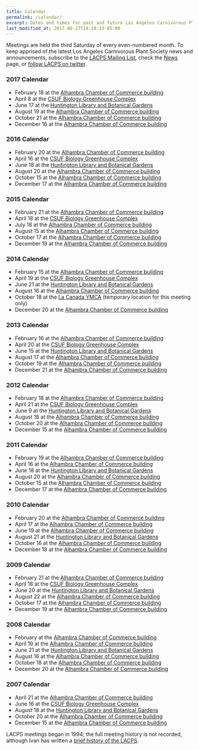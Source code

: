```yaml
---
title: Calendar
permalink: /calendar/
excerpt: Dates and times for past and future Los Angeles Carnivorous Plant Society meetings.
last_modified_at: 2017-08-27T14:28:13-05:00
---
```


Meetings are held the third Saturday of every even-numbered month. To keep apprised of the latest Los Angeles Carnivorous Plant Society news and announcements, subscribe to the <a href='/mailing-list' alt='' title='Mailing List'>LACPS Mailing List</a>, check the <a href='/news' alt='' title='News'>News</a> page, or <a href="http://twitter.com/lacarnivores">follow LACPS on twitter</a>.

<h3>2017 Calendar</h3>
<ul>
<li>February 18 at the <a href='/where-to-go' alt='' title='Where To Go'>Alhambra Chamber of Commerce building</a></li>
<li>April 8 at the <a href='http://biology.fullerton.edu/facilities/greenhouse/' alt=''>CSUF Biology Greenhouse Complex</a></li>
<li>June 17 at the <a href="http://www.huntington.org">Huntington Library and Botanical Gardens</a></li>
<li>August 19 at the <a href='/where-to-go' alt='' title='Where To Go'>Alhambra Chamber of Commerce building</a></li>
<li>October 21 at the <a href='/where-to-go' alt='' title='Where To Go'>Alhambra Chamber of Commerce building</a></li>
<li>December 16 at the <a href='/where-to-go' alt='' title='Where To Go'>Alhambra Chamber of Commerce building</a></li>
</ul>

<h3>2016 Calendar</h3>
<ul>
<li>February 20 at the <a href='/where-to-go' alt='' title='Where To Go'>Alhambra Chamber of Commerce building</a></li>
<li>April 16 at the <a href='http://biology.fullerton.edu/facilities/greenhouse/' alt=''>CSUF Biology Greenhouse Complex</a></li>
<li>June 18 at the <a href="http://www.huntington.org">Huntington Library and Botanical Gardens</a></li>
<li>August 20 at the <a href='/where-to-go' alt='' title='Where To Go'>Alhambra Chamber of Commerce building</a></li>
<li>October 15 at the <a href='/where-to-go' alt='' title='Where To Go'>Alhambra Chamber of Commerce building</a></li>
<li>December 17 at the <a href='/where-to-go' alt='' title='Where To Go'>Alhambra Chamber of Commerce building</a></li>
</ul>

<h3>2015 Calendar</h3>
<ul>
<li>February 21 at the <a href='/where-to-go' alt='' title='Where To Go'>Alhambra Chamber of Commerce building</a></li>
<li>April 18 at the <a href='http://biology.fullerton.edu/facilities/greenhouse/' alt=''>CSUF Biology Greenhouse Complex</a></li>
<li>July 18 at the <a href='/where-to-go' alt='' title='Where To Go'>Alhambra Chamber of Commerce building</a></li>
<li>August 15 at the <a href='/where-to-go' alt='' title='Where To Go'>Alhambra Chamber of Commerce building</a></li>
<li>October 17 at the <a href='/where-to-go' alt='' title='Where To Go'>Alhambra Chamber of Commerce building</a></li>
<li>December 19 at the <a href='/where-to-go' alt='' title='Where To Go'>Alhambra Chamber of Commerce building</a></li>
</ul>

<h3>2014 Calendar</h3>
<ul>
<li>February 15 at the <a href='/where-to-go' alt='' title='Where To Go'>Alhambra Chamber of Commerce building</a></li>
<li>April 19 at the <a href='http://biology.fullerton.edu/facilities/greenhouse/' alt=''>CSUF Biology Greenhouse Complex</a></li>
<li>June 21 at the <a href="http://www.huntington.org">Huntington Library and Botanical Gardens</a></li>
<li>August 16 at the <a href='/where-to-go' alt='' title='Where To Go'>Alhambra Chamber of Commerce building</a></li>
<li>October 18 at the <a href="/node/75">La Canada YMCA</a> (temporary location for this meeting only)</li>
<li>December 20 at the <a href='/where-to-go' alt='' title='Where To Go'>Alhambra Chamber of Commerce building</a></li>
</ul>

<h3>2013 Calendar</h3>
<ul>
<li>February 16 at the <a href='/where-to-go' alt='' title='Where To Go'>Alhambra Chamber of Commerce building</a></li>
<li>April 20 at the <a href='http://biology.fullerton.edu/facilities/greenhouse/' alt=''>CSUF Biology Greenhouse Complex</a></li>
<li>June 15 at the <a href="http://www.huntington.org">Huntington Library and Botanical Gardens</a></li>
<li>August 17 at the <a href='/where-to-go' alt='' title='Where To Go'>Alhambra Chamber of Commerce building</a></li>
<li>October 19 at the <a href='/where-to-go' alt='' title='Where To Go'>Alhambra Chamber of Commerce building</a></li>
<li>December 21 at the <a href='/where-to-go' alt='' title='Where To Go'>Alhambra Chamber of Commerce building</a></li>
</ul>

<h3>2012 Calendar</h3>
<ul>
<li>February 18 at the <a href='/where-to-go' alt='' title='Where To Go'>Alhambra Chamber of Commerce building</a></li>
<li>April 21 at the <a href='http://biology.fullerton.edu/facilities/greenhouse/' alt=''>CSUF Biology Greenhouse Complex</a></li>
<li>June 9 at the <a href="http://www.huntington.org">Huntington Library and Botanical Gardens</a></li>
<li>August 18 at the <a href='/where-to-go' alt='' title='Where To Go'>Alhambra Chamber of Commerce building</a></li>
<li>October 20 at the <a href='/where-to-go' alt='' title='Where To Go'>Alhambra Chamber of Commerce building</a></li>
<li>December 15 at the <a href='/where-to-go' alt='' title='Where To Go'>Alhambra Chamber of Commerce building</a></li>
</ul>

<h3>2011 Calendar</h3>
<ul>
<li>February 19 at the <a href='/where-to-go' alt='' title='Where To Go'>Alhambra Chamber of Commerce building</a></li>
<li>April 16 at the <a href='/where-to-go' alt='' title='Where To Go'>Alhambra Chamber of Commerce building</a></li>
<li>June 18 at the <a href="http://www.huntington.org">Huntington Library and Botanical Gardens</a></li>
<li>August 20 at the <a href='/where-to-go' alt='' title='Where To Go'>Alhambra Chamber of Commerce building</a></li>
<li>October 15 at the <a href='/where-to-go' alt='' title='Where To Go'>Alhambra Chamber of Commerce building</a></li>
<li>December 17 at the <a href='/where-to-go' alt='' title='Where To Go'>Alhambra Chamber of Commerce building</a></li>
</ul>

<h3>2010 Calendar</h3>
<ul>
<li>February 20 at the <a href='/where-to-go' alt='' title='Where To Go'>Alhambra Chamber of Commerce building</a></li>
<li>April 17 at the <a href='/where-to-go' alt='' title='Where To Go'>Alhambra Chamber of Commerce building</a></li>
<li>June 19 at the <a href='/where-to-go' alt='' title='Where To Go'>Alhambra Chamber of Commerce building</a></li>
<li>August 21 at the <a href="http://www.huntington.org">Huntington Library and Botanical Gardens</a></li>
<li>October 16 at the <a href='/where-to-go' alt='' title='Where To Go'>Alhambra Chamber of Commerce building</a></li>
<li>December 18 at the <a href='/where-to-go' alt='' title='Where To Go'>Alhambra Chamber of Commerce building</a></li>
</ul>

<h3>2009 Calendar</h3>
<ul>
<li>February 21 at the <a href='/where-to-go' alt='' title='Where To Go'>Alhambra Chamber of Commerce building</a></li>
<li>April 18 at the <a href='http://biology.fullerton.edu/facilities/greenhouse/' alt=''>CSUF Biology Greenhouse Complex</a></li>
<li>June 20 at the <a href="http://www.huntington.org">Huntington Library and Botanical Gardens</a></li>
<li>August 22 at the <a href='/where-to-go' alt='' title='Where To Go'>Alhambra Chamber of Commerce building</a></li>
<li>October 17 at the <a href='/where-to-go' alt='' title='Where To Go'>Alhambra Chamber of Commerce building</a></li>
<li>December 19 at the <a href='/where-to-go' alt='' title='Where To Go'>Alhambra Chamber of Commerce building</a></li>
</ul>

<h3>2008 Calendar</h3>
<ul>
<li>February at the <a href='/where-to-go' alt='' title='Where To Go'>Alhambra Chamber of Commerce building</a></li>
<li>April 19 at the <a href='/where-to-go' alt='' title='Where To Go'>Alhambra Chamber of Commerce building</a></li>
<li>June 21 at the <a href="http://www.huntington.org">Huntington Library and Botanical Gardens</a></li> 
<li>August 16 at the <a href='/where-to-go' alt='' title='Where To Go'>Alhambra Chamber of Commerce building</a></li>
<li>October 18 at the <a href='/where-to-go' alt='' title='Where To Go'>Alhambra Chamber of Commerce building</a></li>
<li>December 20 at the <a href='/where-to-go' alt='' title='Where To Go'>Alhambra Chamber of Commerce building</a></li>
</ul>

<h3>2007 Calendar</h3>
<ul>
<li>April 21 at the <a href='/where-to-go' alt='' title='Where To Go'>Alhambra Chamber of Commerce building</a></li>
<li>June 16 at the <a href='http://biology.fullerton.edu/facilities/greenhouse/' alt=''>CSUF Biology Greenhouse Complex</a></li>
<li>August 18 at the <a href="http://www.huntington.org">Huntington Library and Botanical Gardens</a></li> 
<li>October 20 at the <a href='/where-to-go' alt='' title='Where To Go'>Alhambra Chamber of Commerce building</a></li>
<li>December 15 at the <a href='/where-to-go' alt='' title='Where To Go'>Alhambra Chamber of Commerce building</a></li>
</ul>

LACPS meetings began in 1994; the full meeting history is not recorded, although Ivan has written a <a href='/history' alt='' title='LACPS history'>brief history of the LACPS</a>.
